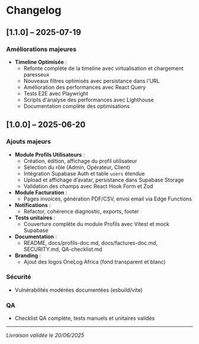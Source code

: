 # Changelog

## [1.1.0] – 2025-07-19

### Améliorations majeures
- **Timeline Optimisée** :
  - Refonte complète de la timeline avec virtualisation et chargement paresseux
  - Nouveaux filtres optimisés avec persistance dans l'URL
  - Amélioration des performances avec React Query
  - Tests E2E avec Playwright
  - Scripts d'analyse des performances avec Lighthouse
  - Documentation complète des optimisations

## [1.0.0] – 2025-06-20

### Ajouts majeurs
- **Module Profils Utilisateurs** :
  - Création, édition, affichage du profil utilisateur
  - Sélection du rôle (Admin, Opérateur, Client)
  - Intégration Supabase Auth et table `users` étendue
  - Upload et affichage d’avatar, persistance dans Supabase Storage
  - Validation des champs avec React Hook Form et Zod
- **Module Facturation** :
  - Pages invoices, génération PDF/CSV, envoi email via Edge Functions
- **Notifications** :
  - Refactor, cohérence diagnostic, exports, footer
- **Tests unitaires** :
  - Couverture complète du module Profils avec Vitest et mock Supabase
- **Documentation** :
  - README, docs/profils-doc.md, docs/factures-doc.md, SECURITY.md, QA-checklist.md
- **Branding** :
  - Ajout des logos OneLog Africa (fond transparent et blanc)

### Sécurité
- Vulnérabilités modérées documentées (esbuild/vite)

### QA
- Checklist QA complète, tests manuels et unitaires validés

---

*Livraison validée le 20/06/2025*
